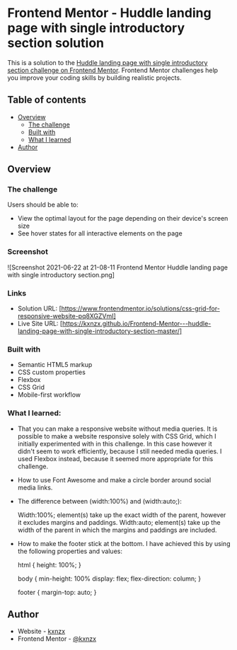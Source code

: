 # Frontend Mentor - Huddle landing page with single introductory section solution

This is a solution to the [Huddle landing page with single introductory section challenge on Frontend Mentor](https://www.frontendmentor.io/challenges/huddle-landing-page-with-a-single-introductory-section-B_2Wvxgi0). Frontend Mentor challenges help you improve your coding skills by building realistic projects.

## Table of contents

- [Overview](#overview)
  - [The challenge](#the-challenge)
  - [Built with](#built-with)
  - [What I learned](#what-i-learned)
- [Author](#author)

## Overview

### The challenge

Users should be able to:

- View the optimal layout for the page depending on their device's screen size
- See hover states for all interactive elements on the page

### Screenshot

![Screenshot 2021-06-22 at 21-08-11 Frontend Mentor Huddle landing page with single introductory section.png]

### Links

- Solution URL: [https://www.frontendmentor.io/solutions/css-grid-for-responsive-website-pq8XGZVmI]
- Live Site URL: [https://kxnzx.github.io/Frontend-Mentor---huddle-landing-page-with-single-introductory-section-master/]

### Built with

- Semantic HTML5 markup
- CSS custom properties
- Flexbox
- CSS Grid
- Mobile-first workflow

### What I learned:

- That you can make a responsive website without media queries.
  It is possible to make a website responsive solely with CSS Grid, which I initially experimented with in this challenge. In this case however it didn't seem to work efficiently, because I still needed media queries. I used Flexbox instead, because it seemed more appropriate for this challenge.

- How to use Font Awesome and make a circle border around social media links.

- The difference between (width:100%) and (width:auto;):

  Width:100%; element(s) take up the exact width of the parent, however it excludes margins and paddings.
  Width:auto; element(s) take up the width of the parent in which the margins and paddings are included.

- How to make the footer stick at the bottom. I have achieved this by using the following properties and values:

  html {
  height: 100%;
  }

  body {
  min-height: 100%
  display: flex;
  flex-direction: column;
  }

  footer {
  margin-top: auto;
  }

## Author

- Website - [kxnzx](https://github.com/kxnzx)
- Frontend Mentor - [@kxnzx](https://www.frontendmentor.io/profile/kxnzx)
